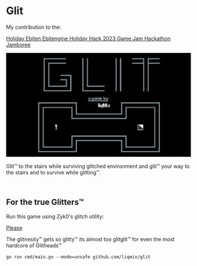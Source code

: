 <h1>Glit</h1>
My contribution to the:

[Holiday Ebiten Ebitengine Holiday Hack 2023 Game Jam Hackathon Jamboree](https://itch.io/jam/ebitengine-holiday-hack-2023)


![Game](ss.png)

Glit™ to the stairs while surviving glitched environment and glit™ your way to the stairs and to survive while glitting™.

<br>

<h2>For the true Glitters™</h2>
Run this game using Zyk0's glitch utility:

[Please](https://github.com/Zyko0/please)


The glitnesity™ gets so glitty™ its almost too glitglit™ for even the most hardcore of Glitheads™

```
go run cmd/main.go --mode=unsafe github.com/liqmix/glit
```
